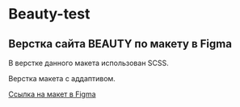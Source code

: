 # Beauty-test
## Верстка сайта BEAUTY по макету в Figma

В верстке данного макета использован SCSS.

Верстка макета с аддаптивом.

[Ссылка на макет в Figma](https://www.figma.com/file/ZKD6gqiwogfiSCFQQeGfkJ)
